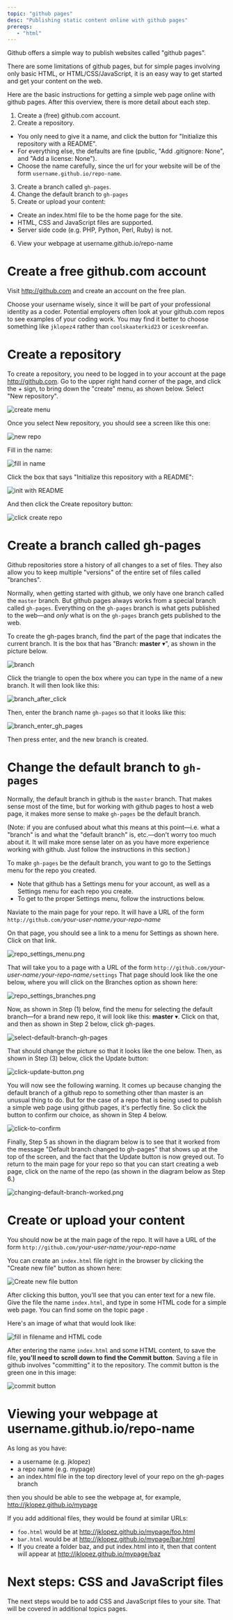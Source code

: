 ```yaml
---
topic: "github pages"
desc: "Publishing static content online with github pages"
prereqs:
   - "html"
---
```


Github offers a simple way to publish websites called "github pages".  

There are some limitations of github pages, but for simple pages involving only basic HTML, or HTML/CSS/JavaScript, it is an easy way to get started and get your content on the web.

Here are the basic instructions for getting a simple web page online with github pages.   After this overview, there is more detail about each step.

1.  Create a (free) github.com account.
2.  Create a repository.  
   * You only need to give it a name, and click the button for "Initialize this repository with a README".   
   * For everything else, the defaults are fine (public, "Add .gitignore: None", and "Add a license: None").
   * Choose the name carefully, since the url for your website will be of the form `username.github.io/repo-name`. 
3.  Create a branch called `gh-pages`.
4.  Change the default branch to `gh-pages`
5.  Create or upload your content:
   * Create an index.html file to be the home page for the site.
   * HTML, CSS and JavaScript files are supported.  
   * Server side code (e.g. PHP, Python, Perl, Ruby) is not.
6.  View your webpage at username.github.io/repo-name

# Create a free github.com account

Visit <http://github.com> and create an account on the free plan.

Choose your username wisely, since it will be part of your professional identity as a coder.  Potential employers often look at your github.com repos to see examples of your coding work.  You may find it better to choose something like `jklopez4` rather than `coolskaaterkid23` or `iceskreemfan`.  

# Create a repository

To create a repository, you need to be logged in to your account at the
page <http://github.com>.  Go to the upper right hand corner of the page,
and click the + sign, to bring down the "create" menu, as shown below.  Select "New&nbsp;repository".

![create menu](create_menu.png)

Once you select New repository, you should see a screen like this one:

![new repo](new_repo_50pct.png)

Fill in the name:

![fill in name](fill_in_name.png)

Click the box that says "Initialize this repository with a README":

![init with README](init_with_README.png)

And then click the Create repository button:

![click create repo](click_create_repo.png)

# Create a branch called gh-pages

Github repositories store a history of all changes to a set of files.  They also allow you to keep multiple "versions" of the entire set of files called "branches".

Normally, when getting started with github, we only have one branch called the `master` branch.  But github pages always works from a special branch called `gh-pages`.  Everything on the `gh-pages` branch is what gets published to the web&mdash;and <em>only</em> what is on the `gh-pages` branch gets published to the web.

To create the gh-pages branch, find the part of the page that indicates the current branch.  It is the box that has "Branch: <b>master</b>&nbsp;<span>&#9662;</span>", as shown in the picture below.

![branch](branch.png)

Click the triangle to open the box where you can type in the name of a new branch.  It will then look like this:

![branch_after_click](branch_after_click.png)


Then, enter the branch name `gh-pages` so that it looks like this:

![branch_enter_gh_pages](branch_enter_gh_pages.png)

Then press enter, and the new branch is created.

# Change the default branch to `gh-pages`

Normally, the default branch in github is the `master` branch.   That makes sense most of the time, but for working with github pages to host a web page, it makes more sense to make `gh-pages` be the default branch.

(Note: if you are confused about what this means at this
point&mdash;i.e. what a "branch" is and what the "default branch" is,
etc.&mdash;don't worry too much about it.  It will make more sense
later on as you have more experience working with github.  Just follow
the instructions in this section.)

To make `gh-pages` be the default branch, you want to go to the Settings menu
for the repo you created.

* Note that github has a Settings menu for your account, as well as a Settings menu for each repo you create.
* To get to the proper Settings menu, follow the instructions below.

Naviate to the main page for your repo.  It will have a URL of the form `http://github.com/`<em>your-user-name</em>`/`<em>your-repo-name</em>

On that page, you should see a link to a menu for Settings as shown here. Click on that link.  

![repo_settings_menu.png](repo_settings_menu_50pct.png)

That will take you to a page with a URL of the form `http://github.com/`<em>your-user-name</em>`/`<em>your-repo-name</em>`/settings`  That page should look like the one below, where you will click on the Branches option as shown here:

![repo_settings_branches.png](repo_settings_branches_50pct.png)

Now, as shown in Step (1) below, find the menu for selecting the default branch&mdash;for a brand new repo, it will look like this:  <b>master</b>&nbsp;<span>&#9662;</span>.  Click on that, and then as shown in Step 2 below, click gh-pages.

![select-default-branch-gh-pages](select-default-branch-gh-pages.png)

That should change the picture so that it looks like the one below.   Then, as shown in Step (3) below, click the Update button:

![click-update-button.png](click-update-button.png)

You will now see the following warning.   It comes up because changing the default branch of a github repo to something other than master is an unusual thing to do.  But for the case of a repo that is being used to publish a simple web page using github pages, it's perfectly fine.  So click the button to confirm our choice, as shown in Step&nbsp;4 below.

![click-to-confirm](click_to_confirm.png)


Finally, Step 5 as shown in the diagram below is to see that it worked from the message "Default branch changed to gh-pages" that shows up at the top of the screen, and the fact that the Update button is now greyed out.  To return to the main page for your repo so that you can start creating a web page, click on the name of the repo (as shown in the diagram below as Step 6.)

![changing-default-branch-worked.png](changing-default-branch-worked.png)


# Create or upload your content

You should now be at the main page of the repo.   It will have a URL of the form `http://github.com/`<em>your-user-name</em>`/`<em>your-repo-name</em>

You can create an `index.html` file right in the browser by clicking the "Create new file" button as shown here:

![Create new file button](create-new-file-button-50pct.png)

After clicking this button, you'll see that you can enter text for a new file. Give the file the name `index.html`, and type in some HTML code for a simple web page.   You can find some on the topic page <span data-topic="html" data-desc="none"></span>.

Here's an image of what that would look like:

![fill in filename and HTML code](fill-in-filename-and-HTML-code.png)

After entering the name `index.html` and some HTML content, to save the file, <b>you'll need to scroll down to find the Commit button</b>.   Saving a file in github involves "committing" it to the repository.   The commit button is the green one in this image:

![commit button](commit_button.png)


# Viewing your webpage at username.github.io/repo-name

As long as you have:

* a username (e.g. jklopez)
* a repo name (e.g. mypage)
* an index.html file in the top directory level of your repo on the gh-pages branch

then you should be able to see the webpage at, for example, http://jklopez.github.io/mypage

If you add additional files, they would be found at similar URLs:

* `foo.html` would be at http://jklopez.github.io/mypage/foo.html
* `bar.html` would be at http://jklopez.github.io/mypage/bar.html
* If you create a folder baz, and put index.html into it, then that content will appear at http://jklopez.github.io/mypage/baz

# Next steps: CSS and JavaScript files

The next steps would be to add CSS and JavaScript files to your site.   That will be covered in additional topics pages.
